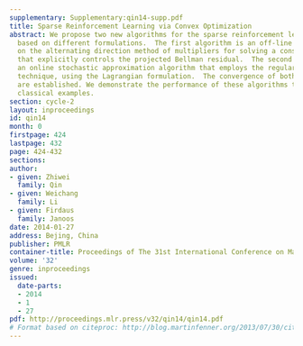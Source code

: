 ```yaml
---
supplementary: Supplementary:qin14-supp.pdf
title: Sparse Reinforcement Learning via Convex Optimization
abstract: We propose two new algorithms for the sparse reinforcement learning problem
  based on different formulations.  The first algorithm is an off-line method based
  on the alternating direction method of multipliers for solving a constrained formulation
  that explicitly controls the projected Bellman residual.  The second algorithm is
  an online stochastic approximation algorithm that employs the regularized dual averaging
  technique, using the Lagrangian formulation.  The convergence of both algorithms
  are established. We demonstrate the performance of these algorithms through two
  classical examples.
section: cycle-2
layout: inproceedings
id: qin14
month: 0
firstpage: 424
lastpage: 432
page: 424-432
sections: 
author:
- given: Zhiwei
  family: Qin
- given: Weichang
  family: Li
- given: Firdaus
  family: Janoos
date: 2014-01-27
address: Bejing, China
publisher: PMLR
container-title: Proceedings of The 31st International Conference on Machine Learning
volume: '32'
genre: inproceedings
issued:
  date-parts:
  - 2014
  - 1
  - 27
pdf: http://proceedings.mlr.press/v32/qin14/qin14.pdf
# Format based on citeproc: http://blog.martinfenner.org/2013/07/30/citeproc-yaml-for-bibliographies/
---
```


